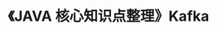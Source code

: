 ---
title: 《JAVA 核心知识点整理》Kafka
tag: 
  - JAVA核心知识点整理
  - hide
categories:
  - 读书笔记
  - JAVA核心知识点整理
---